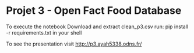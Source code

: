 # Projet 3 - Open Fact Food Database
To execute the notebook
Download and extract clean_p3.csv
run: pip install -r requirements.txt in your shell

To see the presentation
visit http://p3.ayah5338.odns.fr/
